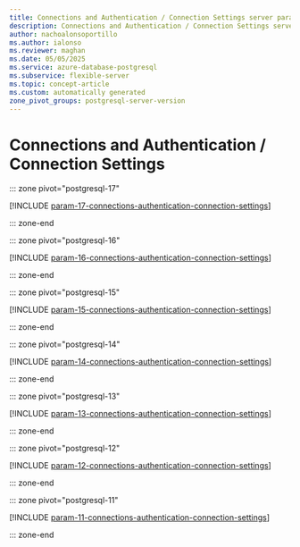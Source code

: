 ```yaml
---
title: Connections and Authentication / Connection Settings server parameters
description: Connections and Authentication / Connection Settings server parameters for Azure Database for PostgreSQL flexible server.
author: nachoalonsoportillo
ms.author: ialonso
ms.reviewer: maghan
ms.date: 05/05/2025
ms.service: azure-database-postgresql
ms.subservice: flexible-server
ms.topic: concept-article
ms.custom: automatically generated
zone_pivot_groups: postgresql-server-version
---
```

# Connections and Authentication / Connection Settings


::: zone pivot="postgresql-17"

[!INCLUDE [param-17-connections-authentication-connection-settings](./includes/param-17-connections-authentication-connection-settings.md)]

::: zone-end


::: zone pivot="postgresql-16"

[!INCLUDE [param-16-connections-authentication-connection-settings](./includes/param-16-connections-authentication-connection-settings.md)]

::: zone-end


::: zone pivot="postgresql-15"

[!INCLUDE [param-15-connections-authentication-connection-settings](./includes/param-15-connections-authentication-connection-settings.md)]

::: zone-end


::: zone pivot="postgresql-14"

[!INCLUDE [param-14-connections-authentication-connection-settings](./includes/param-14-connections-authentication-connection-settings.md)]

::: zone-end


::: zone pivot="postgresql-13"

[!INCLUDE [param-13-connections-authentication-connection-settings](./includes/param-13-connections-authentication-connection-settings.md)]

::: zone-end


::: zone pivot="postgresql-12"

[!INCLUDE [param-12-connections-authentication-connection-settings](./includes/param-12-connections-authentication-connection-settings.md)]

::: zone-end


::: zone pivot="postgresql-11"

[!INCLUDE [param-11-connections-authentication-connection-settings](./includes/param-11-connections-authentication-connection-settings.md)]

::: zone-end


